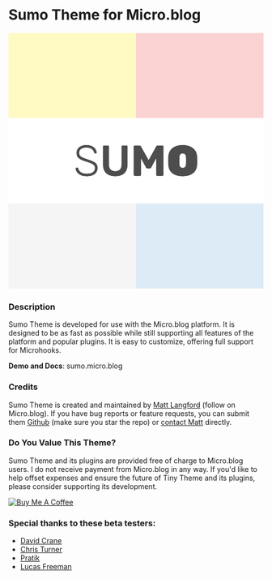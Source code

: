 # Sumo Theme for Micro.blog
![Sumo Theme for Micro.blog Logo](https://github.com/MattSLangford/Sumo-Theme/blob/main/screenshot_new.png?raw=true)

### Description
Sumo Theme is developed for use with the Micro.blog platform. It is designed to be as fast as possible while still supporting all features of the platform and popular plugins. It is easy to customize, offering full support for Microhooks.

**Demo and Docs**: sumo.micro.blog

### Credits
Sumo Theme is created and maintained by [Matt Langford](http://micro.blog/mtt?remote_follow=1) (follow on Micro.blog). If you have bug reports or feature requests, you can submit them [Github](https://github.com/MattSLangford/Tiny-Theme-for-Micro.blog) (make sure you star the repo) or [contact Matt](https://mattlangford.com/about/#contact) directly.

### Do You Value This Theme?
Sumo Theme and its plugins are provided free of charge to Micro.blog users. I do not receive payment from Micro.blog in any way. If you'd like to help offset expenses and ensure the future of Tiny Theme and its plugins, please consider supporting its development.

<a href="https://www.buymeacoffee.com/mattlangford" rel="nofollow"><img src="https://camo.githubusercontent.com/cace41b0afc90c68d0207e2bd809ee121f9ff4f72ac032e8ced972aee7adbb23/68747470733a2f2f63646e2e6275796d6561636f666665652e636f6d2f627574746f6e732f76322f64656661756c742d79656c6c6f772e706e67" alt="Buy Me A Coffee" style="height: 60px; width: 217px; max-width: 100%;" data-canonical-src="https://cdn.buymeacoffee.com/buttons/v2/default-yellow.png"></a>

### Special thanks to these beta testers:
- [David Crane](https://craney.fyi/)
- [Chris Turner](https://retrophisch.net/)
- [Pratik](https://microblog.pratikmhatre.com)
- [Lucas Freeman](https://lucas.omg.lol/)
